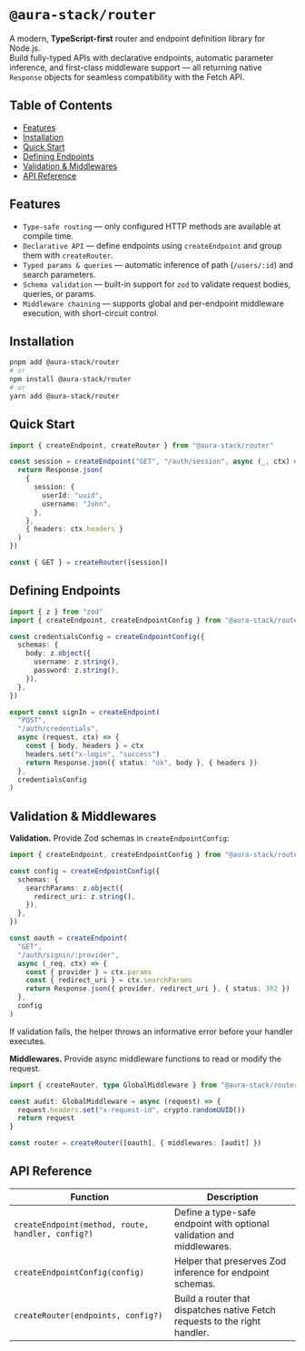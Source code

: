 # `@aura-stack/router`

A modern, **TypeScript-first** router and endpoint definition library for Node.js.  
Build fully-typed APIs with declarative endpoints, automatic parameter inference, and first-class middleware support — all returning native `Response` objects for seamless compatibility with the Fetch API.

## Table of Contents

- [Features](#features)
- [Installation](#installation)
- [Quick Start](#quick-start)
- [Defining Endpoints](#defining-endpoints)
- [Validation & Middlewares](#validation--middlewares)
- [API Reference](#api-reference)

## Features

- `Type-safe routing` — only configured HTTP methods are available at compile time.
- `Declarative API` — define endpoints using `createEndpoint` and group them with `createRouter`.
- `Typed params & queries` — automatic inference of path (`/users/:id`) and search parameters.
- `Schema validation` — built-in support for `zod` to validate request bodies, queries, or params.
- `Middleware chaining` — supports global and per-endpoint middleware execution, with short-circuit control.

## Installation

```bash
pnpm add @aura-stack/router
# or
npm install @aura-stack/router
# or
yarn add @aura-stack/router
```

## Quick Start

```ts
import { createEndpoint, createRouter } from "@aura-stack/router"

const session = createEndpoint("GET", "/auth/session", async (_, ctx) => {
  return Response.json(
    {
      session: {
        userId: "uuid",
        username: "John",
      },
    },
    { headers: ctx.headers }
  )
})

const { GET } = createRouter([session])
```

## Defining Endpoints

```ts
import { z } from "zod"
import { createEndpoint, createEndpointConfig } from "@aura-stack/router"

const credentialsConfig = createEndpointConfig({
  schemas: {
    body: z.object({
      username: z.string(),
      password: z.string(),
    }),
  },
})

export const signIn = createEndpoint(
  "POST",
  "/auth/credentials",
  async (request, ctx) => {
    const { body, headers } = ctx
    headers.set("x-login", "success")
    return Response.json({ status: "ok", body }, { headers })
  },
  credentialsConfig
)
```

## Validation & Middlewares

**Validation.** Provide Zod schemas in `createEndpointConfig`:

```ts
import { createEndpoint, createEndpointConfig } from "@aura-stack/router"

const config = createEndpointConfig({
  schemas: {
    searchParams: z.object({
      redirect_uri: z.string(),
    }),
  },
})

const oauth = createEndpoint(
  "GET",
  "/auth/signin/:provider",
  async (_req, ctx) => {
    const { provider } = ctx.params
    const { redirect_uri } = ctx.searchParams
    return Response.json({ provider, redirect_uri }, { status: 302 })
  },
  config
)
```

If validation fails, the helper throws an informative error before your handler executes.

**Middlewares.** Provide async middleware functions to read or modify the request.

```ts
import { createRouter, type GlobalMiddleware } from "@aura-stack/router"

const audit: GlobalMiddleware = async (request) => {
  request.headers.set("x-request-id", crypto.randomUUID())
  return request
}

const router = createRouter([oauth], { middlewares: [audit] })
```

## API Reference

| Function                                          | Description                                                                |
| ------------------------------------------------- | -------------------------------------------------------------------------- |
| `createEndpoint(method, route, handler, config?)` | Define a type-safe endpoint with optional validation and middlewares.      |
| `createEndpointConfig(config)`                    | Helper that preserves Zod inference for endpoint schemas.                  |
| `createRouter(endpoints, config?)`                | Build a router that dispatches native Fetch requests to the right handler. |
